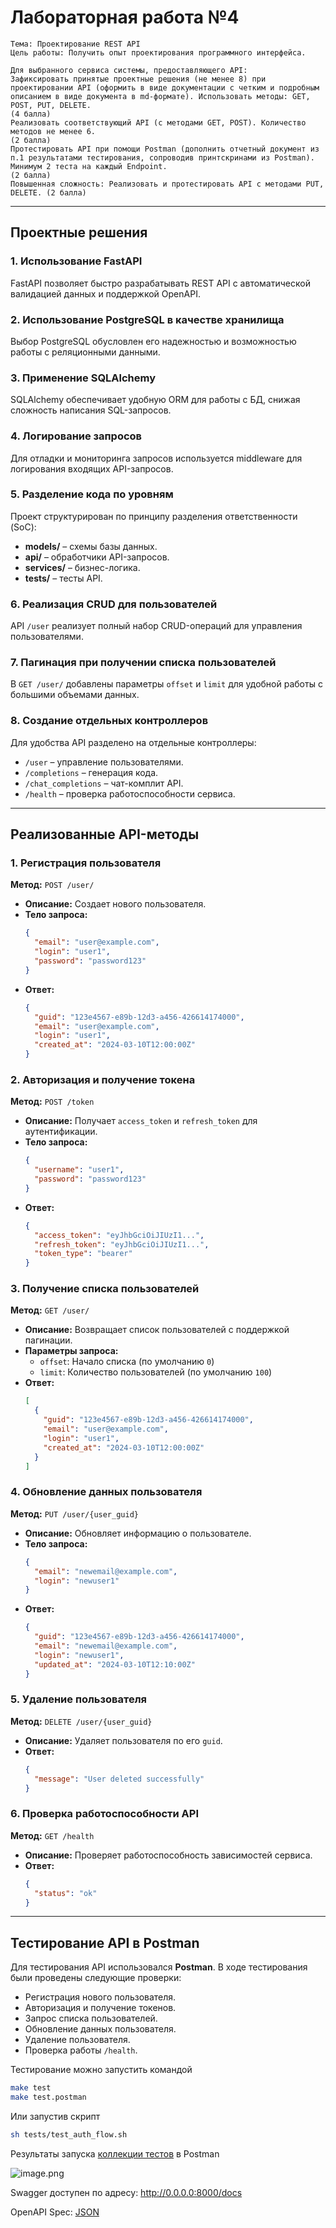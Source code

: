 # Лабораторная работа №4
```
Тема: Проектирование REST API
Цель работы: Получить опыт проектирования программного интерфейса.

Для выбранного сервиса системы, предоставляющего API:
Зафиксировать принятые проектные решения (не менее 8) при проектировании API (оформить в виде документации с четким и подробным описанием в виде документа в md-формате). Использовать методы: GET, POST, PUT, DELETE.
(4 балла)
Реализовать соответствующий API (c методами GET, POST). Количество методов не менее 6.
(2 балла)
Протестировать API при помощи Postman (дополнить отчетный документ из п.1 результатами тестирования, сопроводив принтскринами из Postman). Минимум 2 теста на каждый Endpoint.
(2 балла)
Повышенная сложность: Реализовать и протестировать API c методами PUT, DELETE. (2 балла)
```
---

## Проектные решения
### 1. Использование FastAPI
FastAPI позволяет быстро разрабатывать REST API с автоматической валидацией данных и поддержкой OpenAPI.

### 2. Использование PostgreSQL в качестве хранилища
Выбор PostgreSQL обусловлен его надежностью и возможностью работы с реляционными данными.

### 3. Применение SQLAlchemy
SQLAlchemy обеспечивает удобную ORM для работы с БД, снижая сложность написания SQL-запросов.

### 4. Логирование запросов
Для отладки и мониторинга запросов используется middleware для логирования входящих API-запросов.

### 5. Разделение кода по уровням
Проект структурирован по принципу разделения ответственности (SoC):
- **models/** – схемы базы данных.
- **api/** – обработчики API-запросов.
- **services/** – бизнес-логика.
- **tests/** – тесты API.

### 6. Реализация CRUD для пользователей
API `/user` реализует полный набор CRUD-операций для управления пользователями.

### 7. Пагинация при получении списка пользователей
В `GET /user/` добавлены параметры `offset` и `limit` для удобной работы с большими объемами данных.

### 8. Создание отдельных контроллеров
Для удобства API разделено на отдельные контроллеры:
- `/user` – управление пользователями.
- `/completions` – генерация кода.
- `/chat_completions` – чат-комплит API.
- `/health` – проверка работоспособности сервиса.

---

## Реализованные API-методы

### 1. **Регистрация пользователя**
**Метод:** `POST /user/`
- **Описание:** Создает нового пользователя.
- **Тело запроса:**
  ```json
  {
    "email": "user@example.com",
    "login": "user1",
    "password": "password123"
  }
  ```
- **Ответ:**
  ```json
  {
    "guid": "123e4567-e89b-12d3-a456-426614174000",
    "email": "user@example.com",
    "login": "user1",
    "created_at": "2024-03-10T12:00:00Z"
  }
  ```

### 2. **Авторизация и получение токена**
**Метод:** `POST /token`
- **Описание:** Получает `access_token` и `refresh_token` для аутентификации.
- **Тело запроса:**
  ```json
  {
    "username": "user1",
    "password": "password123"
  }
  ```
- **Ответ:**
  ```json
  {
    "access_token": "eyJhbGciOiJIUzI1...",
    "refresh_token": "eyJhbGciOiJIUzI1...",
    "token_type": "bearer"
  }
  ```

### 3. **Получение списка пользователей**
**Метод:** `GET /user/`
- **Описание:** Возвращает список пользователей с поддержкой пагинации.
- **Параметры запроса:**
    - `offset`: Начало списка (по умолчанию `0`)
    - `limit`: Количество пользователей (по умолчанию `100`)
- **Ответ:**
  ```json
  [
    {
      "guid": "123e4567-e89b-12d3-a456-426614174000",
      "email": "user@example.com",
      "login": "user1",
      "created_at": "2024-03-10T12:00:00Z"
    }
  ]
  ```

### 4. **Обновление данных пользователя**
**Метод:** `PUT /user/{user_guid}`
- **Описание:** Обновляет информацию о пользователе.
- **Тело запроса:**
  ```json
  {
    "email": "newemail@example.com",
    "login": "newuser1"
  }
  ```
- **Ответ:**
  ```json
  {
    "guid": "123e4567-e89b-12d3-a456-426614174000",
    "email": "newemail@example.com",
    "login": "newuser1",
    "updated_at": "2024-03-10T12:10:00Z"
  }
  ```

### 5. **Удаление пользователя**
**Метод:** `DELETE /user/{user_guid}`
- **Описание:** Удаляет пользователя по его `guid`.
- **Ответ:**
  ```json
  {
    "message": "User deleted successfully"
  }
  ```

### 6. **Проверка работоспособности API**
**Метод:** `GET /health`
- **Описание:** Проверяет работоспособность зависимостей сервиса.
- **Ответ:**
  ```json
  {
    "status": "ok"
  }
  ```

---

## Тестирование API в Postman
Для тестирования API использовался **Postman**. В ходе тестирования были проведены следующие проверки:
- Регистрация нового пользователя.
- Авторизация и получение токенов.
- Запрос списка пользователей.
- Обновление данных пользователя.
- Удаление пользователя.
- Проверка работы `/health`.

Тестирование можно запустить командой
```bash
make test
make test.postman
```

Или запустив скрипт
```bash
sh tests/test_auth_flow.sh
```

Результаты запуска [коллекции тестов](tests/postman_auth_tests.json) в Postman

![image.png](images/image.png)


Swagger доступен по адресу: http://0.0.0.0:8000/docs

OpenAPI Spec: [JSON](docs/openapi.json)

